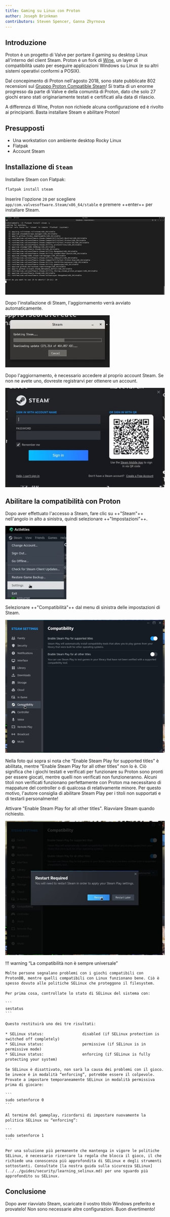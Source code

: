 ```yaml
---
title: Gaming su Linux con Proton
author: Joseph Brinkman
contributors: Steven Spencer, Ganna Zhyrnova
---
```


## Introduzione

Proton è un progetto di Valve per portare il gaming su desktop Linux all'interno del client Steam. Proton è un fork di [Wine](https://www.winehq.org/), un layer di compatibilità usato per eseguire applicazioni Windows su Linux (e su altri sistemi operativi conformi a POSIX).

Dal concepimento di Proton nell'agosto 2018, sono state pubblicate 802 recensioni sul [Gruppo Proton Compatible Steam](https://store.steampowered.com/curator/33483305-Proton-Compatible/about/)! Si tratta di un enorme progresso da parte di Valve e della comunità di Proton, dato che solo 27 giochi erano stati originariamente testati e certificati alla data di rilascio.

A differenza di Wine, Proton non richiede alcuna configurazione ed è rivolto ai principianti. Basta installare Steam e abilitare Proton!

## Presupposti

- Una workstation con ambiente desktop Rocky Linux
- Flatpak
- Account Steam

## Installazione di `Steam`

Installare Steam con Flatpak:

```bash
flatpak install steam 
```

Inserire l'opzione `20` per scegliere `app/com.valvesoftware.Steam/x86_64/stable` e premere ++enter++ per installare Steam.

![Installing Steam option 20](images/Timeline_1_01_00_22_00.jpg)

Dopo l'installazione di Steam, l'aggiornamento verrà avviato automaticamente.

![Steam updates](images/Timeline_1_01_04_16_00.jpg)

Dopo l'aggiornamento, è necessario accedere al proprio account Steam. Se non ne avete uno, dovreste registrarvi per ottenere un account.

![Steam](images/Timeline_1_01_06_09_04.jpg)

## Abilitare la compatibilità con Proton

Dopo aver effettuato l'accesso a Steam, fare clic su ++"Steam"++ nell'angolo in alto a sinistra, quindi selezionare ++"Impostazioni"++.

![Steam settings](images/Timeline_1_01_10_18_38.jpg)

Selezionare ++"Compatibilità"++ dal menu di sinistra delle impostazioni di Steam.

![Compatibility settings](images/Timeline_1_01_10_58_27.jpg)

Nella foto qui sopra si nota che “Enable Steam Play for supported titles” è abilitata, mentre “Enable Steam Play for all other titles” non lo è. Ciò significa che i giochi testati e verificati per funzionare su Proton sono pronti per essere giocati, mentre quelli non verificati non funzioneranno. Alcuni titoli non verificati funzionano perfettamente con Proton ma necessitano di mappature del controller o di qualcosa di relativamente minore. Per questo motivo, l'autore consiglia di abilitare Steam Play per i titoli non supportati e di testarli personalmente!

Attivare "Enable Steam Play for all other titles". Riavviare Steam quando richiesto.

![Steam play for all other titles toggled](images/Timeline_1_01_11_07_44.jpg)

!!! warning “La compatibilità non è sempre universale”

````
Molte persone segnalano problemi con i giochi compatibili con ProtonDB, mentre quelli compatibili con Linux funzionano bene. Ciò è spesso dovuto alle politiche SELinux che proteggono il filesystem.

Per prima cosa, controllate lo stato di SELinux del sistema con:

```
sestatus
```

Questo restituirà uno dei tre risultati:

* SELinux status:                 disabled (if SELinux protection is switched off completely)
* SELinux status:                 permissive (if SELinux is in permissive mode)
* SELinux status:                 enforcing (if SELinux is fully protecting your system)

Se SELinux è disattivato, non sarà la causa dei problemi con il gioco. Se invece è in modalità “enforcing”, potrebbe essere il colpevole. Provate a impostare temporaneamente SELinux in modalità permissiva prima di giocare:

```
sudo setenforce 0
```

Al termine del gameplay, ricordarsi di impostare nuovamente la politica SELinux su “enforcing”:

```
sudo setenforce 1
```

Per una soluzione più permanente che mantenga in vigore le politiche SELinux, è necessario ricercare la regola che blocca il gioco, il che richiede una conoscenza più approfondita di SELinux e degli strumenti sottostanti. Consultate [la nostra guida sulla sicurezza SELinux](../../guides/security/learning_selinux.md) per uno sguardo più approfondito su SELinux.
````

## Conclusione

Dopo aver riavviato Steam, scaricate il vostro titolo Windows preferito e provatelo! Non sono necessarie altre configurazioni. Buon divertimento!

